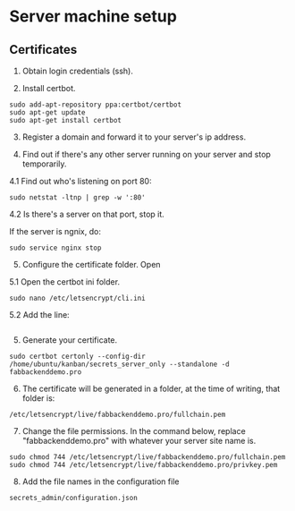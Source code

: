 # Server machine setup

## Certificates

1. Obtain login credentials (ssh).

2. Install certbot. 

```
sudo add-apt-repository ppa:certbot/certbot
sudo apt-get update
sudo apt-get install certbot
```

3. Register a domain and forward it to your server's ip address.

4. Find out if there's any other server running on your server and stop temporarily.

4.1 Find out who's listening on port 80:

```
sudo netstat -ltnp | grep -w ':80'
```

4.2 Is there's a server on that port, stop it. 

If the server is ngnix, do:

```
sudo service nginx stop
```

5. Configure the certificate folder. Open 

5.1 Open the certbot ini folder. 
```
sudo nano /etc/letsencrypt/cli.ini
```

5.2 Add the line:

```

```

5. Generate your certificate.

```
sudo certbot certonly --config-dir /home/ubuntu/kanban/secrets_server_only --standalone -d fabbackenddemo.pro
```

6. The certificate will be generated in a folder, at the time of writing, that folder is:

```
/etc/letsencrypt/live/fabbackenddemo.pro/fullchain.pem
```

7. Change the file permissions. In the command below, replace "fabbackenddemo.pro" 
with whatever your server site name is.

```
sudo chmod 744 /etc/letsencrypt/live/fabbackenddemo.pro/fullchain.pem
sudo chmod 744 /etc/letsencrypt/live/fabbackenddemo.pro/privkey.pem
```

8. Add the file names in the configuration file 

```
secrets_admin/configuration.json
```
